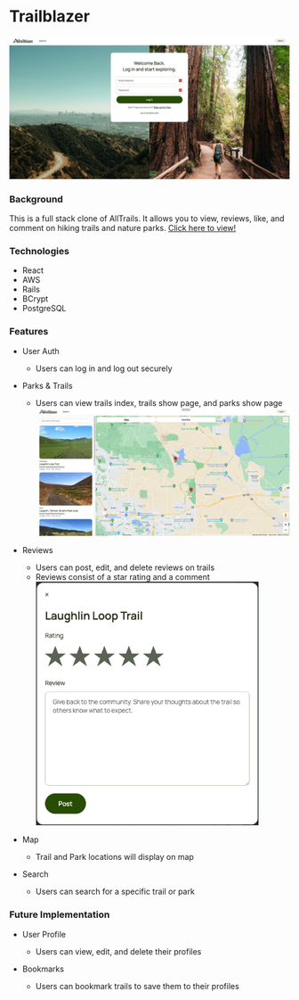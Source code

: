 <h1>Trailblazer</h1>
<img src="./homepage.png"></img>
<h3>Background</h3>

This is a full stack clone of AllTrails. It allows you to view, reviews, like, and comment on hiking trails and nature parks.
<a href="https://mysite-fnk5.onrender.com/">Click here to view!</a>

<h3>Technologies</h3>

- React
- AWS
- Rails
- BCrypt
- PostgreSQL

<h3>Features</h3>

- User Auth
  - Users can log in and log out securely

- Parks & Trails
  - Users can view trails index, trails show page, and parks show page\
<img src="./explorepage.png"></img>

- Reviews
  - Users can post, edit, and delete reviews on trails
  - Reviews consist of a star rating and a comment\
<img src="./review.png" width="400px"></img>

- Map
  - Trail and Park locations will display on map

- Search
  - Users can search for a specific trail or park

<h3>Future Implementation</h3>

- User Profile
  - Users can view, edit, and delete their profiles
  
- Bookmarks
  - Users can bookmark trails to save them to their profiles
